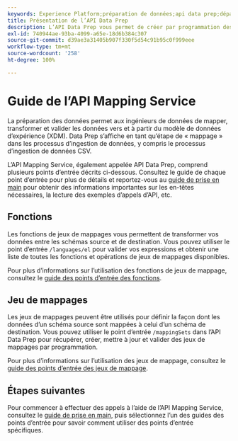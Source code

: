 ```yaml
---
keywords: Experience Platform;préparation de données;api data prep;dépannage;API
title: Présentation de l’API Data Prep
description: L’API Data Prep vous permet de créer par programmation des jeux de mappages et des fonctions, pour que vous puissiez transformer vos données entre les schémas source et de destination.
exl-id: 740944ae-93ba-4099-a65e-18d6b384c307
source-git-commit: d39ae3a31405b907f330f5d54c91b95c0f999eee
workflow-type: tm+mt
source-wordcount: '258'
ht-degree: 100%

---
```


# Guide de l’API Mapping Service

La préparation des données permet aux ingénieurs de données de mapper, transformer et valider les données vers et à partir du modèle de données d’expérience (XDM). Data Prep sʼaffiche en tant quʼétape de « mappage » dans les processus dʼingestion de données, y compris le processus dʼingestion de données CSV.

L’API Mapping Service, également appelée API Data Prep, comprend plusieurs points d’entrée décrits ci-dessous. Consultez le guide de chaque point d’entrée pour plus de détails et reportez-vous au [guide de prise en main](./getting-started.md) pour obtenir des informations importantes sur les en-têtes nécessaires, la lecture des exemples d’appels d’API, etc.

## Fonctions

Les fonctions de jeux de mappages vous permettent de transformer vos données entre les schémas source et de destination. Vous pouvez utiliser le point d’entrée `/languages/el` pour valider vos expressions et obtenir une liste de toutes les fonctions et opérations de jeux de mappages disponibles.

Pour plus d’informations sur l’utilisation des fonctions de jeux de mappage, consultez le [guide des points d’entrée des fonctions](./functions.md).

## Jeu de mappages

Les jeux de mappages peuvent être utilisés pour définir la façon dont les données d’un schéma source sont mappées à celui d’un schéma de destination. Vous pouvez utiliser le point d’entrée `/mappingSets` dans l’API Data Prep pour récupérer, créer, mettre à jour et valider des jeux de mappages par programmation.

Pour plus d’informations sur l’utilisation des jeux de mappage, consultez le [guide des points d’entrée des jeux de mappage](./mapping-set.md).

## Étapes suivantes

Pour commencer à effectuer des appels à l’aide de l’API Mapping Service, consultez le [guide de prise en main](./getting-started.md), puis sélectionnez l’un des guides des points d’entrée pour savoir comment utiliser des points d’entrée spécifiques.
